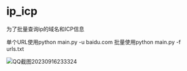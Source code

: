 # ip_icp
为了批量查询ip的域名和ICP信息

单个URL使用python main.py -u baidu.com
批量使用python main.py -f urls.txt

![QQ截图20230916233324](https://github.com/1234556789lj/ip_icp/assets/118456270/1997a4e8-b6f6-4bcf-a493-2e8896ffcef6)
